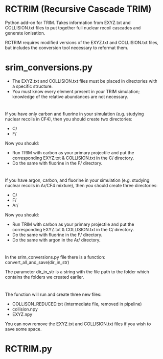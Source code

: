 # RCTRIM (Recursive Cascade TRIM)
Python add-on for TRIM.
Takes information from EXYZ.txt and COLLISION.txt files to put together full nuclear recoil cascades and generate ionisation.


RCTRIM requires modified versions of the EXYZ.txt and COLLISION.txt files, but includes the conversion tool necessary to reformat them.

# srim_conversions.py
- The EXYZ.txt and COLLISION.txt files must be placed in directories with a specific structure. 
- You must know every element present in your TRIM simulation; knowledge of the relative abundances are not necessary.

#
If you have only carbon and fluorine in your simulation (e.g. studying nuclear recoils in CF4), then you should create two directories:
- C/
- F/

Now you should: 
- Run TRIM with carbon as your primary projectile and put the corresponding EXYZ.txt & COLLISION.txt in the C/ directory.
- Do the same with fluorine in the F/ directory.

#
If you have argon, carbon, and fluorine in your simulation (e.g. studying nuclear recoils in Ar/CF4 mixture), then you should create three directories:
- C/
- F/
- Ar/

Now you should: 
- Run TRIM with carbon as your primary projectile and put the corresponding EXYZ.txt & COLLISION.txt in the C/ directory.
- Do the same with fluorine in the F/ directory.
- Do the same with argon in the Ar/ directory.

#
In the srim_conversions.py file there is a function: convert_all_and_save(dir_in_str)

The parameter dir_in_str is a string with the file path to the folder which contains the folders we created earlier.

#
The function will run and create three new files:
- COLLISON_REDUCED.txt (intermediate file, removed in pipeline)
- collision.npy
- EXYZ.npy

You can now remove the EXYZ.txt and COLLISION.txt files if you wish to save some space.


# RCTRIM.py

